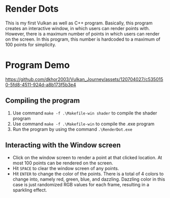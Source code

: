 # Render Dots
This is my first Vulkan as well as C++ program. Basically, this program creates an interactive window, in which users can render points with. However, there is a maximum number of points in which users can render on the screen. In this program, this number is hardcoded to a maximum of 100 points for simplicity. 

# Program Demo
https://github.com/dkhor2003/Vulkan_Journey/assets/120704027/c5350150-5fd8-4511-924d-a8b173f5b3e4

## Compiling the program
1. Use command `make -f .\Makefile-win shader` to compile the shader program
2. Use command `make -f .\Makefile-win` to compile the .exe program
3. Run the program by using the command `.\RenderDot.exe`

## Interacting with the Window screen
- Click on the window screen to render a point at that clicked location. At most 100 points can be rendered on the screen. 
- Hit `SPACE` to clear the window screen of any points. 
- Hit `ENTER` to change the color of the points. There is a total of 4 colors to change into, namely red, green, blue, and dazzling. Dazzling color in this case is just randomized RGB values for each frame, resulting in a sparkling effect. 